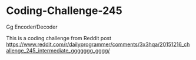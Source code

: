 # Coding-Challenge-245
Gg Encoder/Decoder

This is a coding challenge from Reddit post https://www.reddit.com/r/dailyprogrammer/comments/3x3hqa/20151216_challenge_245_intermediate_ggggggg_gggg/
